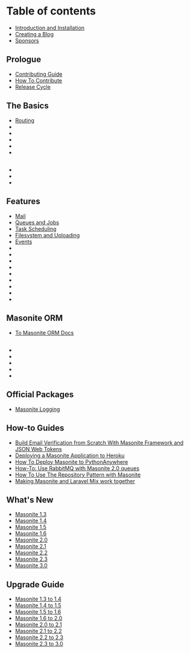 # Table of contents

* [Introduction and Installation](README.md)
* [Creating a Blog](creating-a-blog.md)
* [Sponsors](sponsors.md)

## Prologue

* [Contributing Guide](prologue/contributing-guide.md) 
* [How To Contribute](prologue/how-to-contribute.md)
* [Release Cycle](prologue/release-cycle.md)

## The Basics

* [Routing](the-basics/routing.md)
* <!-- [Controllers](the-basics/controllers.md) -->
* <!-- [Helper Functions](the-basics/helper-functions.md) -->
* <!-- [Requests](the-basics/requests.md) -->
* <!-- [Static Files](the-basics/static-files.md) -->
* <!-- [Views](the-basics/views.md) -->

## <!-- Concepts -->

* <!-- [Request Lifecycle](architectural-concepts/request-lifecycle.md) -->
* <!-- [Service Container](architectural-concepts/service-container.md) -->
* <!-- [Service Providers](architectural-concepts/service-providers.md) -->

## Features

* [Mail](features/mail.md)
* [Queues and Jobs](features/queues.md) 
* [Task Scheduling](features/scheduling.md)
* [Filesystem and Uploading](features/uploading.md)
* [Events](features/events.md)
* <!-- [Middleware](advanced/middleware.md) -->
* <!-- [Sessions](advanced/sessions.md) -->
* <!-- Commands -->
* <!-- [Status Codes](advanced/status-codes.md) -->
* <!-- [Validation](advanced/validation.md) -->
* <!-- [Broadcasting](useful-features/broadcasting.md) -->
* <!-- [Caching](useful-features/caching.md) -->
* <!-- [Environments](useful-features/environments.md) -->
* <!-- [Testing](useful-features/testing.md) -->

## Masonite ORM <a id="masonite-orm"></a>

* [To Masonite ORM Docs](https://orm.masoniteproject.com)

## <!-- Security -->

* <!-- [Authentication](security/authentication.md) -->
* <!-- [CSRF Protection](security/csrf-protection.md) -->
* <!-- [Encryption](security/encryption.md) -->
* <!-- [Headers](security/headers.md) -->
* <!-- [Releases](security/releases.md) -->

## Official Packages

* [Masonite Logging](official-packages/masonite-logging.md)

## How-to Guides

* [Build Email Verification from Scratch With Masonite Framework and JSON Web Tokens](https://dev.to/nioperas06/build-email-verification-from-scratch-with-masonite-framework-and-json-web-tokens-mf7)
* [Deploying a Masonite Application to Heroku](https://dev.to/masonite/deploying-a-masonite-application-to-heroku-45jp)
* [How To Deploy Masonite to PythonAnywhere](https://dev.to/masonite/deploying-masonite-to-pythonanywhere-26lj)
* [How-To: Use RabbitMQ with Masonite 2.0 queues](https://dev.to/masonite/how-to-use-rabbitmq-with-masonite-20-queues-4105)
* [How To Use The Repository Pattern with Masonite](https://dev.to/masonite/repository-pattern-with-masonite-4a0n)
* [Making Masonite and Laravel Mix work together](https://dev.to/nioperas06/lets-make-masonite-framework-and-laravel-mix-work-together--3lbj)

## What's New

* [Masonite 1.3](whats-new/masonite-1.3.md)
* [Masonite 1.4](whats-new/masonite-1.4.md)
* [Masonite 1.5](whats-new/masonite-1.5.md)
* [Masonite 1.6](whats-new/masonite-1.6.md)
* [Masonite 2.0](whats-new/masonite-2.0.md)
* [Masonite 2.1](whats-new/masonite-2.1.md)
* [Masonite 2.2](whats-new/masonite-2.2.md)
* [Masonite 2.3](whats-new/masonite-2.3.md)
* [Masonite 3.0](whats-new/masonite-3.0.md)

## Upgrade Guide

* [Masonite 1.3 to 1.4](upgrade-guide/masonite-1.3-to-1.4.md)
* [Masonite 1.4 to 1.5](upgrade-guide/masonite-1.4-to-1.5.md)
* [Masonite 1.5 to 1.6](upgrade-guide/masonite-1.5-to-1.6.md)
* [Masonite 1.6 to 2.0](upgrade-guide/masonite-1.6-to-2.0.md)
* [Masonite 2.0 to 2.1](upgrade-guide/masonite-2.0-to-2.1.md)
* [Masonite 2.1 to 2.2](upgrade-guide/masonite-2.1-to-2.2.md)
* [Masonite 2.2 to 2.3](upgrade-guide/masonite-2.2-to-2.3.md)
* [Masonite 2.3 to 3.0](upgrade-guide/masonite-2.3-to-3.0.md)